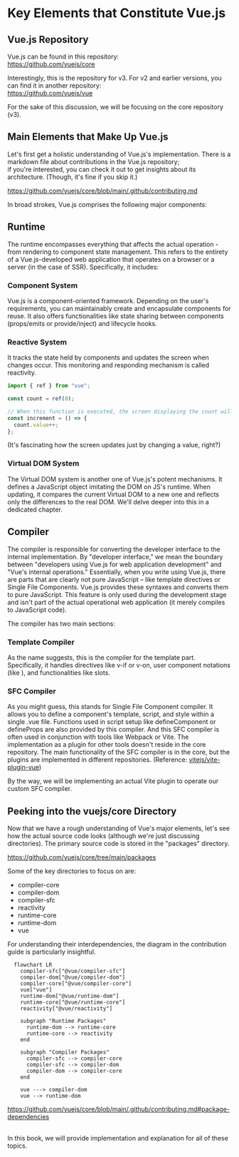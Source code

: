 # Key Elements that Constitute Vue.js

## Vue.js Repository

Vue.js can be found in this repository:  
https://github.com/vuejs/core

Interestingly, this is the repository for v3. For v2 and earlier versions, you can find it in another repository:  
https://github.com/vuejs/vue

For the sake of this discussion, we will be focusing on the core repository (v3).

## Main Elements that Make Up Vue.js

Let's first get a holistic understanding of Vue.js's implementation. There is a markdown file about contributions in the Vue.js repository;  
if you're interested, you can check it out to get insights about its architecture. (Though, it's fine if you skip it.)

https://github.com/vuejs/core/blob/main/.github/contributing.md

In broad strokes, Vue.js comprises the following major components:

## Runtime

The runtime encompasses everything that affects the actual operation - from rendering to component state management. This refers to the entirety of a Vue.js-developed web application that operates on a browser or a server (in the case of SSR). Specifically, it includes:

### Component System

Vue.js is a component-oriented framework. Depending on the user's requirements, you can maintainably create and encapsulate components for reuse. It also offers functionalities like state sharing between components (props/emits or provide/inject) and lifecycle hooks.

### Reactive System

It tracks the state held by components and updates the screen when changes occur. This monitoring and responding mechanism is called reactivity.

```ts
import { ref } from "vue";

const count = ref(0);

// When this function is executed, the screen displaying the count will also update
const increment = () => {
  count.value++;
};
```

(It's fascinating how the screen updates just by changing a value, right?)

### Virtual DOM System

The Virtual DOM system is another one of Vue.js's potent mechanisms. It defines a JavaScript object imitating the DOM on JS's runtime. When updating, it compares the current Virtual DOM to a new one and reflects only the differences to the real DOM. We'll delve deeper into this in a dedicated chapter.

## Compiler

The compiler is responsible for converting the developer interface to the internal implementation. By "developer interface," we mean the boundary between "developers using Vue.js for web application development" and "Vue's internal operations." Essentially, when you write using Vue.js, there are parts that are clearly not pure JavaScript – like template directives or Single File Components. Vue.js provides these syntaxes and converts them to pure JavaScript. This feature is only used during the development stage and isn't part of the actual operational web application (it merely compiles to JavaScript code).

The compiler has two main sections:

### Template Compiler

As the name suggests, this is the compiler for the template part. Specifically, it handles directives like v-if or v-on, user component notations (like <Counter />), and functionalities like slots.

### SFC Compiler

As you might guess, this stands for Single File Component compiler. It allows you to define a component's template, script, and style within a single .vue file. Functions used in script setup like defineComponent or defineProps are also provided by this compiler. And this SFC compiler is often used in conjunction with tools like Webpack or Vite. The implementation as a plugin for other tools doesn't reside in the core repository. The main functionality of the SFC compiler is in the core, but the plugins are implemented in different repositories.
(Reference: [vitejs/vite-plugin-vue](https://github.com/vitejs/vite-plugin-vue))

By the way, we will be implementing an actual Vite plugin to operate our custom SFC compiler.

## Peeking into the vuejs/core Directory

Now that we have a rough understanding of Vue's major elements, let's see how the actual source code looks (although we're just discussing directories). The primary source code is stored in the "packages" directory.

https://github.com/vuejs/core/tree/main/packages

Some of the key directories to focus on are:

- compiler-core
- compiler-dom
- compiler-sfc
- reactivity
- runtime-core
- runtime-dom
- vue

For understanding their interdependencies, the diagram in the contribution guide is particularly insightful.

```mermaid
  flowchart LR
    compiler-sfc["@vue/compiler-sfc"]
    compiler-dom["@vue/compiler-dom"]
    compiler-core["@vue/compiler-core"]
    vue["vue"]
    runtime-dom["@vue/runtime-dom"]
    runtime-core["@vue/runtime-core"]
    reactivity["@vue/reactivity"]

    subgraph "Runtime Packages"
      runtime-dom --> runtime-core
      runtime-core --> reactivity
    end

    subgraph "Compiler Packages"
      compiler-sfc --> compiler-core
      compiler-sfc --> compiler-dom
      compiler-dom --> compiler-core
    end

    vue ---> compiler-dom
    vue --> runtime-dom

```

https://github.com/vuejs/core/blob/main/.github/contributing.md#package-dependencies

<br/>
In this book, we will provide implementation and explanation for all of these topics.

